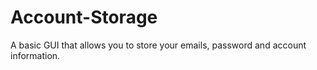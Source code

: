 # Account-Storage
A basic GUI that allows you to store your emails, password and account information.
